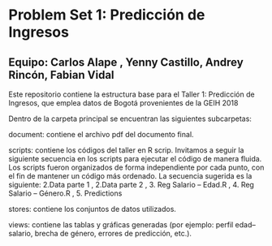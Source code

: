 # Problem Set 1: Predicción de Ingresos

## Equipo: Carlos Alape , Yenny Castillo, Andrey Rincón, Fabian Vidal

Este repositorio contiene la estructura base para el Taller 1: Predicción de Ingresos, que emplea datos de Bogotá provenientes de la GEIH 2018 

Dentro de la carpeta principal se encuentran las siguientes subcarpetas:

document: contiene el archivo pdf del documento final. 

scripts: contiene los códigos del taller en R scrip. Invitamos a seguir la siguiente secuencia en los scripts para ejecutar el código de manera fluida. Los scripts fueron organizados de forma independiente por cada punto, con el fin de mantener un código más ordenado. La secuencia sugerida es la siguiente: 2.Data parte 1 , 2.Data parte 2  , 3. Reg Salario – Edad.R , 4. Reg Salario – Género.R , 5. Predictions

stores: contiene los conjuntos de datos utilizados.

views: contiene las tablas y gráficas generadas (por ejemplo: perfil edad–salario, brecha de género, errores de predicción, etc.).

